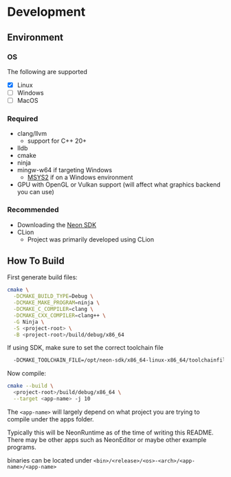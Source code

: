 # Development

## Environment

### OS

The following are supported

- [x] Linux
- [ ] Windows
- [ ] MacOS

### Required

- clang/llvm
  - support for C++ 20+
- lldb
- cmake
- ninja
- mingw-w64 if targeting Windows
  - [MSYS2](https://www.msys2.org/) if on a Windows environment
- GPU with OpenGL or Vulkan support (will affect what graphics backend you can use)

### Recommended

- Downloading the [Neon SDK](https://github.com/neon-engine/neon-sdk)
- CLion
  - Project was primarily developed using CLion

## How To Build

First generate build files:

```bash
cmake \
  -DCMAKE_BUILD_TYPE=Debug \
  -DCMAKE_MAKE_PROGRAM=ninja \
  -DCMAKE_C_COMPILER=clang \
  -DCMAKE_CXX_COMPILER=clang++ \
  -G Ninja \
  -S <project-root> \
  -B <project-root>/build/debug/x86_64
```

If using SDK, make sure to set the correct toolchain file

```bash
  -DCMAKE_TOOLCHAIN_FILE=/opt/neon-sdk/x86_64-linux-x86_64/toolchainfile.cmake
```

Now compile:

```bash
cmake --build \
  <project-root>/build/debug/x86_64 \
  --target <app-name> -j 10
```

The `<app-name>` will largely depend on what project you are trying to compile under the apps folder.

Typically this will be NeonRuntime as of the time of writing this README.
There may be other apps such as NeonEditor or maybe other example programs.

binaries can be located under `<bin>/<release>/<os>-<arch>/<app-name>/<app-name>`

